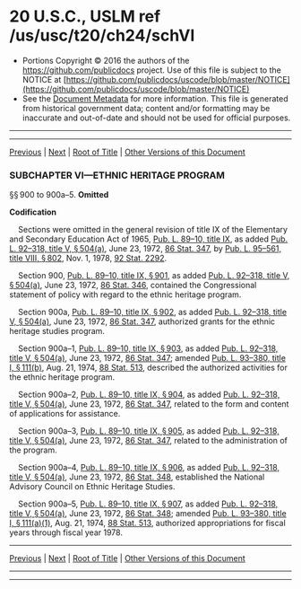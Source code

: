 ---
---

# 20 U.S.C., USLM ref /us/usc/t20/ch24/schVI

* Portions Copyright © 2016 the authors of the https://github.com/publicdocs project.
  Use of this file is subject to the NOTICE at [https://github.com/publicdocs/uscode/blob/master/NOTICE](https://github.com/publicdocs/uscode/blob/master/NOTICE)
* See the [Document Metadata](././../../../../..//README.md) for more information.
  This file is generated from historical government data; content and/or formatting may be inaccurate and out-of-date and should not be used for official purposes.

----------
----------

[Previous](./../../../../..//us/usc/t20/ch24/schV/m__us_usc_t20_s888.md) | [Next](./../../../../..//us/usc/t20/ch25/m__us_usc_t20_ch25.md) | [Root of Title](./../../../../../) | [Other Versions of this Document](https://publicdocs.github.io/go/links?ns=uslm&ref=%2Fus%2Fusc%2Ft20%2Fch24%2FschVI)

### SUBCHAPTER VI—ETHNIC HERITAGE PROGRAM

§§ 900 to 900a–5. __Omitted__ 

 __Codification__ 

    Sections were omitted in the general revision of title IX of the Elementary and Secondary Education Act of 1965, [Pub. L. 89–10, title IX][/us/pl/89/10], as added [Pub. L. 92–318, title V, § 504(a)][/us/pl/92/318/s504/a], June 23, 1972, [86 Stat. 347][/us/stat/86/347], by [Pub. L. 95–561, title VIII, § 802][/us/pl/95/561/s802], Nov. 1, 1978, [92 Stat. 2292][/us/stat/92/2292].

    Section 900, [Pub. L. 89–10, title IX, § 901][/us/pl/89/10/s901], as added [Pub. L. 92–318, title V, § 504(a)][/us/pl/92/318/s504/a], June 23, 1972, [86 Stat. 346][/us/stat/86/346], contained the Congressional statement of policy with regard to the ethnic heritage program.

    Section 900a, [Pub. L. 89–10, title IX, § 902][/us/pl/89/10/s902], as added [Pub. L. 92–318, title V, § 504(a)][/us/pl/92/318/s504/a], June 23, 1972, [86 Stat. 347][/us/stat/86/347], authorized grants for the ethnic heritage studies program.

    Section 900a–1, [Pub. L. 89–10, title IX, § 903][/us/pl/89/10/s903], as added [Pub. L. 92–318, title V, § 504(a)][/us/pl/92/318/s504/a], June 23, 1972, [86 Stat. 347][/us/stat/86/347]; amended [Pub. L. 93–380, title I, § 111(b)][/us/pl/93/380/s111/b], Aug. 21, 1974, [88 Stat. 513][/us/stat/88/513], described the authorized activities for the ethnic heritage program.

    Section 900a–2, [Pub. L. 89–10, title IX, § 904][/us/pl/89/10/s904], as added [Pub. L. 92–318, title V, § 504(a)][/us/pl/92/318/s504/a], June 23, 1972, [86 Stat. 347][/us/stat/86/347], related to the form and content of applications for assistance.

    Section 900a–3, [Pub. L. 89–10, title IX, § 905][/us/pl/89/10/s905], as added [Pub. L. 92–318, title V, § 504(a)][/us/pl/92/318/s504/a], June 23, 1972, [86 Stat. 347][/us/stat/86/347], related to the administration of the program.

    Section 900a–4, [Pub. L. 89–10, title IX, § 906][/us/pl/89/10/s906], as added [Pub. L. 92–318, title V, § 504(a)][/us/pl/92/318/s504/a], June 23, 1972, [86 Stat. 348][/us/stat/86/348], established the National Advisory Council on Ethnic Heritage Studies.

    Section 900a–5, [Pub. L. 89–10, title IX, § 907][/us/pl/89/10/s907], as added [Pub. L. 92–318, title V, § 504(a)][/us/pl/92/318/s504/a], June 23, 1972, [86 Stat. 348][/us/stat/86/348]; amended [Pub. L. 93–380, title I, § 111(a)(1)][/us/pl/93/380/s111/a/1], Aug. 21, 1974, [88 Stat. 513][/us/stat/88/513], authorized appropriations for fiscal years through fiscal year 1978.

----------

[Previous](./../../../../..//us/usc/t20/ch24/schV/m__us_usc_t20_s888.md) | [Next](./../../../../..//us/usc/t20/ch25/m__us_usc_t20_ch25.md) | [Root of Title](./../../../../../) | [Other Versions of this Document](https://publicdocs.github.io/go/links?ns=uslm&ref=%2Fus%2Fusc%2Ft20%2Fch24%2FschVI)

----------
----------

[/us/pl/89/10]: https://publicdocs.github.io/go/links?ns=uslm&ref=%2Fus%2Fpl%2F89%2F10
[/us/pl/92/318/s504/a]: https://publicdocs.github.io/go/links?ns=uslm&ref=%2Fus%2Fpl%2F92%2F318%2Fs504%2Fa
[/us/stat/86/347]: https://publicdocs.github.io/go/links?ns=uslm&ref=%2Fus%2Fstat%2F86%2F347
[/us/pl/95/561/s802]: https://publicdocs.github.io/go/links?ns=uslm&ref=%2Fus%2Fpl%2F95%2F561%2Fs802
[/us/stat/92/2292]: https://publicdocs.github.io/go/links?ns=uslm&ref=%2Fus%2Fstat%2F92%2F2292
[/us/pl/89/10/s901]: https://publicdocs.github.io/go/links?ns=uslm&ref=%2Fus%2Fpl%2F89%2F10%2Fs901
[/us/pl/92/318/s504/a]: https://publicdocs.github.io/go/links?ns=uslm&ref=%2Fus%2Fpl%2F92%2F318%2Fs504%2Fa
[/us/stat/86/346]: https://publicdocs.github.io/go/links?ns=uslm&ref=%2Fus%2Fstat%2F86%2F346
[/us/pl/89/10/s902]: https://publicdocs.github.io/go/links?ns=uslm&ref=%2Fus%2Fpl%2F89%2F10%2Fs902
[/us/pl/92/318/s504/a]: https://publicdocs.github.io/go/links?ns=uslm&ref=%2Fus%2Fpl%2F92%2F318%2Fs504%2Fa
[/us/stat/86/347]: https://publicdocs.github.io/go/links?ns=uslm&ref=%2Fus%2Fstat%2F86%2F347
[/us/pl/89/10/s903]: https://publicdocs.github.io/go/links?ns=uslm&ref=%2Fus%2Fpl%2F89%2F10%2Fs903
[/us/pl/92/318/s504/a]: https://publicdocs.github.io/go/links?ns=uslm&ref=%2Fus%2Fpl%2F92%2F318%2Fs504%2Fa
[/us/stat/86/347]: https://publicdocs.github.io/go/links?ns=uslm&ref=%2Fus%2Fstat%2F86%2F347
[/us/pl/93/380/s111/b]: https://publicdocs.github.io/go/links?ns=uslm&ref=%2Fus%2Fpl%2F93%2F380%2Fs111%2Fb
[/us/stat/88/513]: https://publicdocs.github.io/go/links?ns=uslm&ref=%2Fus%2Fstat%2F88%2F513
[/us/pl/89/10/s904]: https://publicdocs.github.io/go/links?ns=uslm&ref=%2Fus%2Fpl%2F89%2F10%2Fs904
[/us/pl/92/318/s504/a]: https://publicdocs.github.io/go/links?ns=uslm&ref=%2Fus%2Fpl%2F92%2F318%2Fs504%2Fa
[/us/stat/86/347]: https://publicdocs.github.io/go/links?ns=uslm&ref=%2Fus%2Fstat%2F86%2F347
[/us/pl/89/10/s905]: https://publicdocs.github.io/go/links?ns=uslm&ref=%2Fus%2Fpl%2F89%2F10%2Fs905
[/us/pl/92/318/s504/a]: https://publicdocs.github.io/go/links?ns=uslm&ref=%2Fus%2Fpl%2F92%2F318%2Fs504%2Fa
[/us/stat/86/347]: https://publicdocs.github.io/go/links?ns=uslm&ref=%2Fus%2Fstat%2F86%2F347
[/us/pl/89/10/s906]: https://publicdocs.github.io/go/links?ns=uslm&ref=%2Fus%2Fpl%2F89%2F10%2Fs906
[/us/pl/92/318/s504/a]: https://publicdocs.github.io/go/links?ns=uslm&ref=%2Fus%2Fpl%2F92%2F318%2Fs504%2Fa
[/us/stat/86/348]: https://publicdocs.github.io/go/links?ns=uslm&ref=%2Fus%2Fstat%2F86%2F348
[/us/pl/89/10/s907]: https://publicdocs.github.io/go/links?ns=uslm&ref=%2Fus%2Fpl%2F89%2F10%2Fs907
[/us/pl/92/318/s504/a]: https://publicdocs.github.io/go/links?ns=uslm&ref=%2Fus%2Fpl%2F92%2F318%2Fs504%2Fa
[/us/stat/86/348]: https://publicdocs.github.io/go/links?ns=uslm&ref=%2Fus%2Fstat%2F86%2F348
[/us/pl/93/380/s111/a/1]: https://publicdocs.github.io/go/links?ns=uslm&ref=%2Fus%2Fpl%2F93%2F380%2Fs111%2Fa%2F1
[/us/stat/88/513]: https://publicdocs.github.io/go/links?ns=uslm&ref=%2Fus%2Fstat%2F88%2F513


